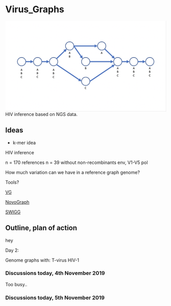 # Virus_Graphs

<img src="Screen Shot 2019-11-04 at 5.56.51 PM.png"
     alt="Markdown Monster icon"
     style="float: left; margin-right: 10px;" />

HIV inference based on NGS data. 

## Ideas

* k-mer idea

HIV inference

n = 170 references
n = 39 without non-recombinants
env, V1-V5
pol

How much variation can we have in a reference graph genome?

Tools?

[VG](https://github.com/vgteam/vg)

[NovoGraph](https://github.com/NCBI-Hackathons/NovoGraph)

[SWIGG](https://github.com/NCBI-Codeathons/SWIGG)

## Outline, plan of action

hey

Day 2: 

Genome graphs with:
T-virus
HIV-1

### Discussions today, 4th November 2019

Too busy..

### Discussions today, 5th November 2019



